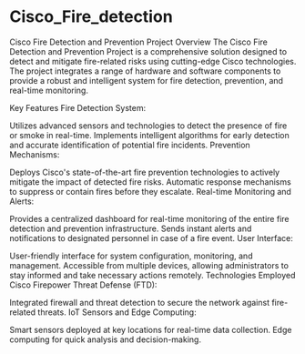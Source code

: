 # Cisco_Fire_detection


Cisco Fire Detection and Prevention Project
Overview
The Cisco Fire Detection and Prevention Project is a comprehensive solution designed to detect and mitigate fire-related risks using cutting-edge Cisco technologies. The project integrates a range of hardware and software components to provide a robust and intelligent system for fire detection, prevention, and real-time monitoring.

Key Features
Fire Detection System:

Utilizes advanced sensors and technologies to detect the presence of fire or smoke in real-time.
Implements intelligent algorithms for early detection and accurate identification of potential fire incidents.
Prevention Mechanisms:

Deploys Cisco's state-of-the-art fire prevention technologies to actively mitigate the impact of detected fire risks.
Automatic response mechanisms to suppress or contain fires before they escalate.
Real-time Monitoring and Alerts:

Provides a centralized dashboard for real-time monitoring of the entire fire detection and prevention infrastructure.
Sends instant alerts and notifications to designated personnel in case of a fire event.
User Interface:

User-friendly interface for system configuration, monitoring, and management.
Accessible from multiple devices, allowing administrators to stay informed and take necessary actions remotely.
Technologies Employed
Cisco Firepower Threat Defense (FTD):

Integrated firewall and threat detection to secure the network against fire-related threats.
IoT Sensors and Edge Computing:

Smart sensors deployed at key locations for real-time data collection.
Edge computing for quick analysis and decision-making.
